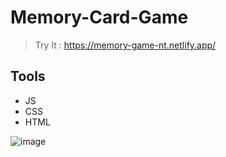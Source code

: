 # Memory-Card-Game
>Try It : https://memory-game-nt.netlify.app/

## Tools
- JS
- CSS
- HTML

![image](https://user-images.githubusercontent.com/95271718/193414842-6526094a-b9e1-4aff-b35c-8caede867d98.png)
